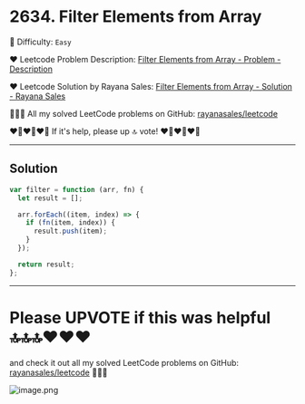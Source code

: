 # 2634. Filter Elements from Array

🌱 Difficulty: `Easy`

❤️ Leetcode Problem Description: [Filter Elements from Array - Problem - Description](https://leetcode.com/problems/filter-elements-from-array/description/)

❤️ Leetcode Solution by Rayana Sales: [Filter Elements from Array - Solution - Rayana Sales](https://leetcode.com/problems/filter-elements-from-array/solutions/5733926/the-easiest-solution-simple-to-understand-javascript-solution/)

💁🏻‍♀️ All my solved LeetCode problems on GitHub: [rayanasales/leetcode](https://github.com/rayanasales/leetcode)

❤️‍🔥❤️‍🔥❤️‍🔥 If it's help, please up 🔝 vote! ❤️‍🔥❤️‍🔥❤️‍🔥

---

## Solution

```javascript []
var filter = function (arr, fn) {
  let result = [];

  arr.forEach((item, index) => {
    if (fn(item, index)) {
      result.push(item);
    }
  });

  return result;
};
```

---

# Please UPVOTE if this was helpful 🔝🔝🔝❤️❤️❤️

and check it out all my solved LeetCode problems on GitHub: [rayanasales/leetcode](https://github.com/rayanasales/leetcode) 🤙😚🤘

![image.png](https://assets.leetcode.com/users/images/57bce3b1-56e2-4c20-9cdf-b61fef26b93b_1725494158.6252415.png)
